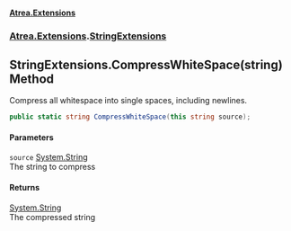 #### [Atrea.Extensions](./index.md 'index')
### [Atrea.Extensions](./Atrea-Extensions.md 'Atrea.Extensions').[StringExtensions](./Atrea-Extensions-StringExtensions.md 'Atrea.Extensions.StringExtensions')
## StringExtensions.CompressWhiteSpace(string) Method
Compress all whitespace into single spaces, including newlines.  
```csharp
public static string CompressWhiteSpace(this string source);
```
#### Parameters
<a name='Atrea-Extensions-StringExtensions-CompressWhiteSpace(string)-source'></a>
`source` [System.String](https://docs.microsoft.com/en-us/dotnet/api/System.String 'System.String')  
The string to compress  
  
#### Returns
[System.String](https://docs.microsoft.com/en-us/dotnet/api/System.String 'System.String')  
The compressed string  
